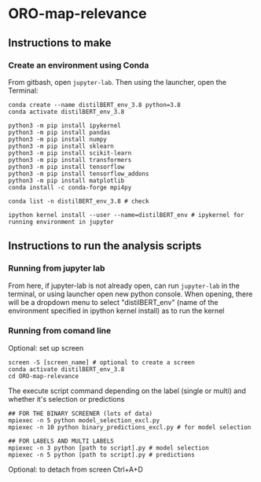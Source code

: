# ORO-map-relevance

## Instructions to make

### Create an environment using Conda

From gitbash, open `jupyter-lab`. Then using the launcher, open the Terminal:
```
conda create --name distilBERT_env_3.8 python=3.8
conda activate distilBERT_env_3.8

python3 -m pip install ipykernel
python3 -m pip install pandas
python3 -m pip install numpy
python3 -m pip install sklearn
python3 -m pip install scikit-learn
python3 -m pip install transformers
python3 -m pip install tensorflow
python3 -m pip install tensorflow_addons
python3 -m pip install matplotlib
conda install -c conda-forge mpi4py

conda list -n distilBERT_env_3.8 # check

ipython kernel install --user --name=distilBERT_env # ipykernel for running environment in jupyter
```

## Instructions to run the analysis scripts

### Running from jupyter lab

From here, if jupyter-lab is not already open, can run `jupyter-lab` in the terminal, or using launcher open new python console. When opening, there will be a dropdown menu to select "distilBERT_env" (name of the environment specified in ipython kernel install) as to run the kernel


### Running from comand line

Optional: set up screen
```
screen -S [screen_name] # optional to create a screen
conda activate distilBERT_env_3.8
cd ORO-map-relevance

```
The execute script command depending on the label (single or multi) and whether it's selection or predictions

```
## FOR THE BINARY SCREENER (lots of data)
mpiexec -n 5 python model_selection_excl.py 
mpiexec -n 10 python binary_predictions_excl.py # for model selection

## FOR LABELS AND MULTI LABELS
mpiexec -n 3 python [path to script].py # model selection
mpiexec -n 5 python [path to script].py # predictions

```
Optional: to detach from screen Ctrl+A+D
